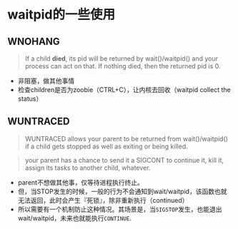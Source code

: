 # waitpid的一些使用

## WNOHANG

> If a child **died**, its pid will be returned by wait()/waitpid() and your process can act on that. If nothing died, then the returned pid is 0.

- 非阻塞，做其他事情
- 检查children是否为zoobie（CTRL+C），让内核去回收（waitpid collect the status）

## WUNTRACED

> WUNTRACED allows your parent to be returned from wait()/waitpid() if a child gets stopped as well as exiting or being killed. 

> your parent has a chance to send it a SIGCONT to continue it, kill it, assign its tasks to another child, whatever.

- parent不想做其他事，仅等待进程执行终止。
- 但，当STOP发生的时候，一般的行为不会通知到wait/waitpid，该函数也就无法返回，此时会产生『死锁』，除非重新执行（continued）
- 所以需要有一个机制防止这种情况。其场景是，当`SIGSTOP`发生，也能退出wait/waitpid，未来也就能执行`CONTINUE`.
